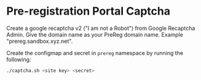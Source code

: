 # Pre-registration Portal Captcha

Create a google recaptcha v2 ("I am not a Robot") from Google Recaptcha Admin.  Give the domain name as your PreReg domain name.  Example "prereg.sandbox.xyz.net".

Create the configmap and secret in `prereg` namespace by running the following:
```sh
./captcha.sh <site key> <secret>
```

